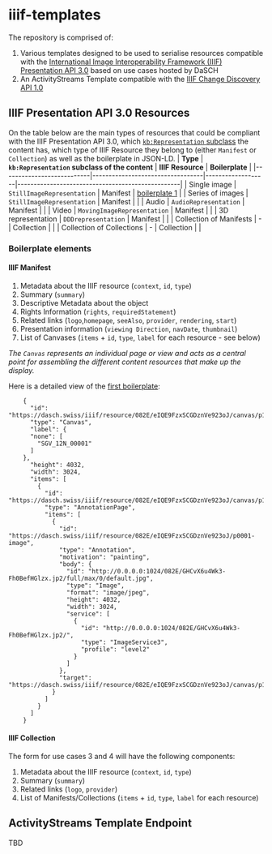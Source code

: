 # iiif-templates
The repository is comprised of:
1. Various templates designed to be used to serialise resources compatible with the [International Image Interoperability Framework (IIIF) Presentation API 3.0](https://iiif.io/api/presentation/3.0/) based on use cases hosted by DaSCH
2. An ActivityStreams Template compatible with the [IIIF Change Discovery API 1.0](https://iiif.io/api/discovery/1.0/)

## IIIF Presentation API 3.0 Resources 
On the table below are the main types of resources that could be compliant with the IIIF Presentation API 3.0, which [`kb:Representation` subclass](https://docs-api.dasch.swiss/02-knora-ontologies/knora-base/#representations) the content has, which type of IIIF Resource they belong to (either `Manifest` or `Collection`) as well as the boilerplate in JSON-LD.
| **Type**                  | **`kb:Representation` subclass of the content** | **IIIF Resource** | **Boilerplate**                                     |
|---------------------------|----------------------------------|-------------------|--------------------------------------------------|
| Single image              | `StillImageRepresentation`       | Manifest          | [boilerplate 1](boilerplates/boilerplate01.json) |
| Series of images          | `StillImageRepresentation`       | Manifest          |                                                  |
| Audio                     | `AudioRepresentation`            | Manifest          |                                                  |
| Video                     | `MovingImageRepresentation`      | Manifest          |                                                  |
| 3D representation         | `DDDrepresentation`              | Manifest          |                                                  |
| Collection of Manifests   | -                                | Collection        |                                                  |
| Collection of Collections | -                                | Collection        |                                                  |

### Boilerplate elements

#### IIIF Manifest

1. Metadata about the IIIF resource (`context`, `id`, `type`)
2. Summary (`summary`)
3. Descriptive Metadata about the object
4. Rights Information (`rights`, `requiredStatement`)
5. Related links (`logo`,`homepage`, `seeAlso`, `provider`, `rendering`, `start`)
6. Presentation information (`viewing Direction`, `navDate`, `thumbnail`)
7. List of Canvases (`items` + `id`, `type`, `label` for each resource - see below)

_The `Canvas` represents an individual page or view and acts as a central point for assembling the different content resources that make up the display._

Here is a detailed view of the [first boilerplate](boilerplates/boilerplate01.json#L181):

```
    {
      "id": "https://dasch.swiss/iiif/resource/082E/eIQE9FzxSCGDznVe923oJ/canvas/p1",
      "type": "Canvas",
      "label": {
      "none": [
        "SGV_12N_00001"
      ]
    },
      "height": 4032,
      "width": 3024,
      "items": [
        {
          "id": "https://dasch.swiss/iiif/resource/082E/eIQE9FzxSCGDznVe923oJ/canvas/p1/1",
          "type": "AnnotationPage",
          "items": [
            {
              "id": "https://dasch.swiss/iiif/resource/082E/eIQE9FzxSCGDznVe923oJ/p0001-image",
              "type": "Annotation",
              "motivation": "painting",
              "body": {
                "id": "http://0.0.0.0:1024/082E/GHCvX6u4Wk3-Fh0BefHGlzx.jp2/full/max/0/default.jpg",
                "type": "Image",
                "format": "image/jpeg",
                "height": 4032,
                "width": 3024,
                "service": [
                  {
                    "id": "http://0.0.0.0:1024/082E/GHCvX6u4Wk3-Fh0BefHGlzx.jp2/",
                    "type": "ImageService3",
                    "profile": "level2"
                  }
                ]
              },
              "target": "https://dasch.swiss/iiif/resource/082E/eIQE9FzxSCGDznVe923oJ/canvas/p1/1"
            }
          ]
        }
      ]
    }
```

#### IIIF Collection
The form for use cases 3 and 4 will have the following components:

1. Metadata about the IIIF resource (`context`, `id`, `type`)
2. Summary (`summary`)
3. Related links (`logo`, `provider`)
4. List of Manifests/Collections (`items` + `id`, `type`, `label` for each resource)


## ActivityStreams Template Endpoint
TBD
